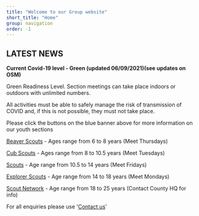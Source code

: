 ```yaml
---
title: "Welcome to our Group website"
short_title: "Home"
group: navigation
order: -1
---
```


## LATEST NEWS

**Current Covid-19 level - Green (updated 06/09/2021)(see updates on OSM)**

Green Readiness Level.
Section meetings can take place indoors or outdoors with unlimited numbers.

All activities must be able to safely manage the risk of transmission of COVID and, if this is not possible, they must not take place. 

Please click the buttons on the blue banner above for more information on our youth sections

[Beaver Scouts](/beavers/) - Ages range from 6 to 8 years (Meet Thursdays)

[Cub Scouts](/cubs/) - Ages range from 8 to 10.5 years (Meet Tuesdays)

[Scouts](/scouts/) - Age range from 10.5 to 14 years (Meet Fridays)

[Explorer Scouts](/explorers/) - Age range from 14 to 18 years (Meet Mondays)

[Scout Network](https://www.hampshirescouting.org.uk/youth-programme/scout-network/) - Age range from 18 to 25 years (Contact County HQ for info)

For all enquiries please use '[Contact us](/contacts/)'
